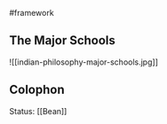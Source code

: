 #framework 
## The Major Schools 
![[indian-philosophy-major-schools.jpg]]

## Colophon
Status: [[Bean]]